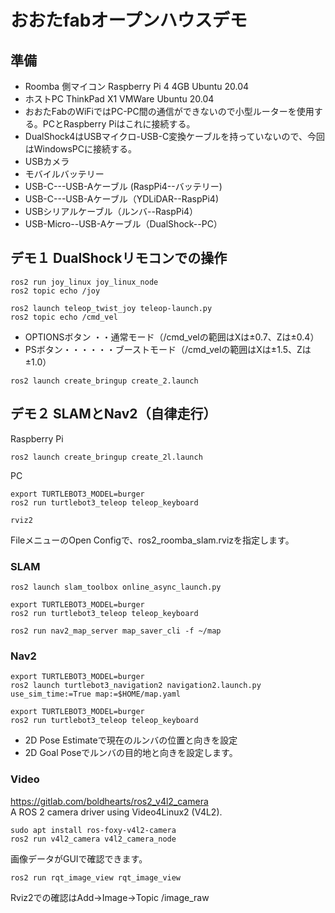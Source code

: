 # おおたfabオープンハウスデモ

## 準備

- Roomba 側マイコン Raspberry Pi 4 4GB Ubuntu 20.04
- ホストPC ThinkPad X1 VMWare Ubuntu 20.04
- おおたFabのWiFiではPC-PC間の通信ができないので小型ルーターを使用する。PCとRaspberry Piはこれに接続する。
- DualShock4はUSBマイクロ-USB-C変換ケーブルを持っていないので、今回はWindowsPCに接続する。
- USBカメラ
- モバイルバッテリー
- USB-C---USB-Aケーブル (RaspPi4--バッテリー)
- USB-C---USB-Aケーブル（YDLiDAR--RaspPi4)
- USBシリアルケーブル（ルンバ--RaspPi4）
- USB-Micro--USB-Aケーブル（DualShock--PC）

## デモ１ DualShockリモコンでの操作

```
ros2 run joy_linux joy_linux_node
ros2 topic echo /joy
```

```
ros2 launch teleop_twist_joy teleop-launch.py
ros2 topic echo /cmd_vel
```
- OPTIONSボタン ・・通常モード（/cmd_velの範囲はXは±0.7、Zは±0.4）
- PSボタン・・・・・・ブーストモード（/cmd_velの範囲はXは±1.5、Zは±1.0）

```
ros2 launch create_bringup create_2.launch
```

## デモ２ SLAMとNav2（自律走行）

Raspberry Pi
```
ros2 launch create_bringup create_2l.launch
```

PC
```
export TURTLEBOT3_MODEL=burger
ros2 run turtlebot3_teleop teleop_keyboard
```

```
rviz2
```
FileメニューのOpen Configで、ros2_roomba_slam.rvizを指定します。

### SLAM
```
ros2 launch slam_toolbox online_async_launch.py
```

```
export TURTLEBOT3_MODEL=burger
ros2 run turtlebot3_teleop teleop_keyboard
```

```
ros2 run nav2_map_server map_saver_cli -f ~/map
```

### Nav2
```
export TURTLEBOT3_MODEL=burger
ros2 launch turtlebot3_navigation2 navigation2.launch.py use_sim_time:=True map:=$HOME/map.yaml
```

```
export TURTLEBOT3_MODEL=burger
ros2 run turtlebot3_teleop teleop_keyboard
```

- 2D Pose Estimateで現在のルンバの位置と向きを設定
- 2D Goal Poseでルンバの目的地と向きを設定します。

### Video

https://gitlab.com/boldhearts/ros2_v4l2_camera  
A ROS 2 camera driver using Video4Linux2 (V4L2).

```
sudo apt install ros-foxy-v4l2-camera
ros2 run v4l2_camera v4l2_camera_node
```

画像データがGUIで確認できます。
```
ros2 run rqt_image_view rqt_image_view
```

Rviz2での確認はAdd→Image→Topic /image_raw

